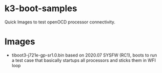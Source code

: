 # k3-boot-samples
Quick Images to test openOCD processor connectivity.

# Images

- tiboot3-j721e-gp-sr1.0.bin based on 2020.07 SYSFW (RC1), boots to run a test case that basically startups all processors and sticks them in WFI loop
